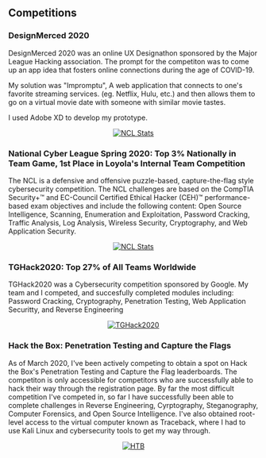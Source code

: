## Competitions

### DesignMerced 2020

DesignMerced 2020 was an online UX Designathon sponsored by the Major League Hacking association. The prompt for the competiton was to come up an app idea that fosters online connections during the age of COVID-19.

My solution was "Impromptu", A web application that connects to one's favorite streaming services. (eg. Netflix, Hulu, etc.) and then allows them to go on a virtual movie date with someone with similar movie tastes.

I used Adobe XD to develop my prototype.


<div align="center">
      <a href="https://github.com/skhan59/Impromptu">
     <img src="https://i.imgur.com/izqxMwO.jpg" 
      alt="NCL Stats" 
      style="size:10%;">
      </a>
    </div>


### National Cyber League Spring 2020: Top 3% Nationally in Team Game, 1st Place in Loyola's Internal Team Competition

The NCL is a defensive and offensive puzzle-based, capture-the-flag style cybersecurity competition.
The NCL challenges are based on the CompTIA Security+™ and EC-Council Certified Ethical Hacker (CEH)™ performance-based exam objectives 
and include the following content: Open Source Intelligence, Scanning, Enumeration and Exploitation, Password Cracking, 
Traffic Analysis, Log Analysis, Wireless Security, Cryptography, and Web Application Security.


<div align="center">
      <a href="https://cyberskyline.com/report/60RWA18T17A1">
     <img src="https://images.squarespace-cdn.com/content/v1/5e13a4b584a68c775e362068/1585194403547-1N1WRAB2IK9LEJVHOOS5/ke17ZwdGBToddI8pDm48kKklMdf66XgLAtg98Hz3uxUUqsxRUqqbr1mOJYKfIPR7LoDQ9mXPOjoJoqy81S2I8N_N4V1vUb5AoIIIbLZhVYxCRW4BPu10St3TBAUQYVKcFcxV5c9Mgbb-oBZreQhAYPSwMg_xxWyl2eBnqREVV3aRn_9RAiPEiGZ-BMcksJd6/NCL+CyberSkyline+Color-01.png?format=500w" 
      alt="NCL Stats" 
      style="size:10%;">
      </a>
    </div>
    
    
### TGHack2020: Top 27% of All Teams Worldwide

TGHack2020 was a Cybersecurity competition sponsored by Google. My team and I competed, and succesfully completed modules including:
Password Cracking, Cryptography, Penetration Testing, Web Application Securitty, and Reverse Engineering


<div align="center">
      <a href="https://tghack.no/">
     <img src="https://ctftime.org/media/events/sort_vertikal_600px_1.png" 
      alt="TGHack2020" 
      style="size:10%;">
      </a>
    </div>
    
### Hack the Box: Penetration Testing and Capture the Flags
As of March 2020, I've been actively competing to obtain a spot on Hack the Box's Penetration Testing and Capture the Flag leaderboards. The competiton is only
accessible for competitors who are successfully able to hack their way through the registration page. By far the most difficult competition I've competed in,
so far I have successfully been able to complete challenges in Reverse Engineering, Cyrptography, Steganography, Computer Forensics, and Open Source Intelligence.
I've also obtained root-level access to the virtual computer known as Traceback, where I had to use Kali Linux and cybersecurity tools to get my way through.


<div align="center">
      <a href="https://www.hackthebox.eu/">
     <img src="https://miro.medium.com/max/3186/1*ZNvI3P8tXMgcSmmNXqa0Ig.png" 
      alt="HTB" 
      style="size:10%;">
      </a>
    </div>
    
    


